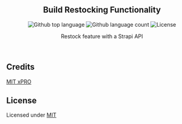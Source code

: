 <h2 align="center">Build Restocking Functionality</h2>

<p align="center">
  <img alt="Github top language" src="https://img.shields.io/github/languages/top/giankbo/build-restocking-functionality?color=blue">

  <img alt="Github language count" src="https://img.shields.io/github/languages/count/giankbo/build-restocking-functionality?color=blue">

  <img alt="License" src="https://img.shields.io/github/license/giankbo/build-restocking-functionality?color=brightgreen">
</p>

<p align="center" markdown="1">
  Restock feature with a Strapi API
</p>

<br>

## Credits

[MIT xPRO](https://xpro.mit.edu)

## License

Licensed under [MIT](LICENSE.md)
